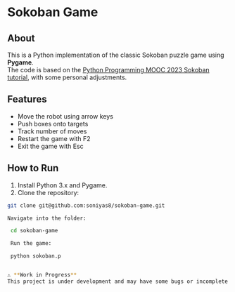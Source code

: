 # Sokoban Game


## About
This is a Python implementation of the classic Sokoban puzzle game using **Pygame**.  
The code is based on the [Python Programming MOOC 2023 Sokoban tutorial](https://www.mooc.fi/en/), with some personal adjustments.

## Features
- Move the robot using arrow keys
- Push boxes onto targets
- Track number of moves
- Restart the game with F2
- Exit the game with Esc

## How to Run
 1. Install Python 3.x and Pygame.
 2. Clone the repository:
   ```bash
   git clone git@github.com:soniyas8/sokoban-game.git

   Navigate into the folder:

    cd sokoban-game

    Run the game:

    python sokoban.p


⚠️ **Work in Progress**  
This project is under development and may have some bugs or incomplete features.

